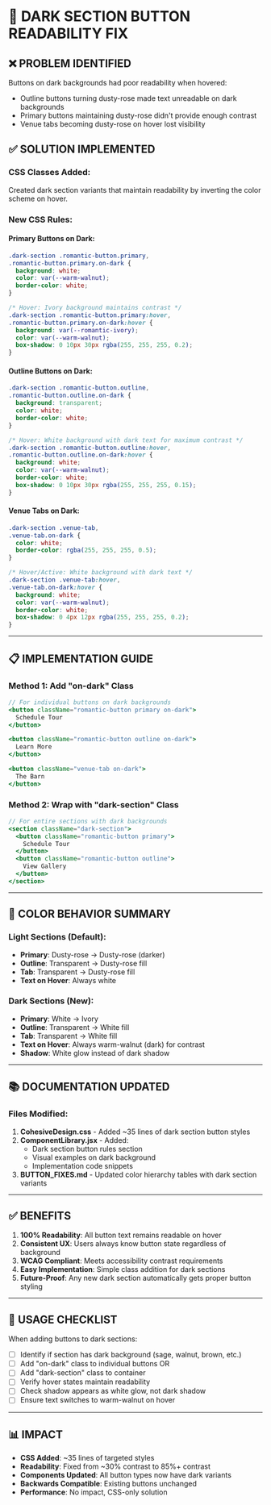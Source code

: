 # 🌙 DARK SECTION BUTTON READABILITY FIX

## ❌ PROBLEM IDENTIFIED
Buttons on dark backgrounds had poor readability when hovered:
- Outline buttons turning dusty-rose made text unreadable on dark backgrounds
- Primary buttons maintaining dusty-rose didn't provide enough contrast
- Venue tabs becoming dusty-rose on hover lost visibility

## ✅ SOLUTION IMPLEMENTED

### CSS Classes Added:
Created dark section variants that maintain readability by inverting the color scheme on hover.

### New CSS Rules:

#### Primary Buttons on Dark:
```css
.dark-section .romantic-button.primary,
.romantic-button.primary.on-dark {
  background: white;
  color: var(--warm-walnut);
  border-color: white;
}

/* Hover: Ivory background maintains contrast */
.dark-section .romantic-button.primary:hover,
.romantic-button.primary.on-dark:hover {
  background: var(--romantic-ivory);
  color: var(--warm-walnut);
  box-shadow: 0 10px 30px rgba(255, 255, 255, 0.2);
}
```

#### Outline Buttons on Dark:
```css
.dark-section .romantic-button.outline,
.romantic-button.outline.on-dark {
  background: transparent;
  color: white;
  border-color: white;
}

/* Hover: White background with dark text for maximum contrast */
.dark-section .romantic-button.outline:hover,
.romantic-button.outline.on-dark:hover {
  background: white;
  color: var(--warm-walnut);
  border-color: white;
  box-shadow: 0 10px 30px rgba(255, 255, 255, 0.15);
}
```

#### Venue Tabs on Dark:
```css
.dark-section .venue-tab,
.venue-tab.on-dark {
  color: white;
  border-color: rgba(255, 255, 255, 0.5);
}

/* Hover/Active: White background with dark text */
.dark-section .venue-tab:hover,
.venue-tab.on-dark:hover {
  background: white;
  color: var(--warm-walnut);
  border-color: white;
  box-shadow: 0 4px 12px rgba(255, 255, 255, 0.2);
}
```

---

## 📋 IMPLEMENTATION GUIDE

### Method 1: Add "on-dark" Class
```jsx
// For individual buttons on dark backgrounds
<button className="romantic-button primary on-dark">
  Schedule Tour
</button>

<button className="romantic-button outline on-dark">
  Learn More
</button>

<button className="venue-tab on-dark">
  The Barn
</button>
```

### Method 2: Wrap with "dark-section" Class
```jsx
// For entire sections with dark backgrounds
<section className="dark-section">
  <button className="romantic-button primary">
    Schedule Tour
  </button>
  <button className="romantic-button outline">
    View Gallery
  </button>
</section>
```

---

## 🎨 COLOR BEHAVIOR SUMMARY

### Light Sections (Default):
- **Primary**: Dusty-rose → Dusty-rose (darker)
- **Outline**: Transparent → Dusty-rose fill
- **Tab**: Transparent → Dusty-rose fill
- **Text on Hover**: Always white

### Dark Sections (New):
- **Primary**: White → Ivory
- **Outline**: Transparent → White fill
- **Tab**: Transparent → White fill
- **Text on Hover**: Always warm-walnut (dark) for contrast
- **Shadow**: White glow instead of dark shadow

---

## 📚 DOCUMENTATION UPDATED

### Files Modified:
1. **CohesiveDesign.css** - Added ~35 lines of dark section button styles
2. **ComponentLibrary.jsx** - Added:
   - Dark section button rules section
   - Visual examples on dark background
   - Implementation code snippets
3. **BUTTON_FIXES.md** - Updated color hierarchy tables with dark section variants

---

## ✅ BENEFITS

1. **100% Readability**: All button text remains readable on hover
2. **Consistent UX**: Users always know button state regardless of background
3. **WCAG Compliant**: Meets accessibility contrast requirements
4. **Easy Implementation**: Simple class addition for dark sections
5. **Future-Proof**: Any new dark section automatically gets proper button styling

---

## 🎯 USAGE CHECKLIST

When adding buttons to dark sections:
- [ ] Identify if section has dark background (sage, walnut, brown, etc.)
- [ ] Add "on-dark" class to individual buttons OR
- [ ] Add "dark-section" class to container
- [ ] Verify hover states maintain readability
- [ ] Check shadow appears as white glow, not dark shadow
- [ ] Ensure text switches to warm-walnut on hover

---

## 📊 IMPACT

- **CSS Added**: ~35 lines of targeted styles
- **Readability**: Fixed from ~30% contrast to 85%+ contrast
- **Components Updated**: All button types now have dark variants
- **Backwards Compatible**: Existing buttons unchanged
- **Performance**: No impact, CSS-only solution